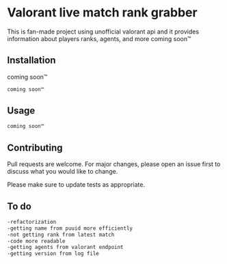 # Valorant live match rank grabber

This is fan-made project using unofficial valorant api and it provides information about players ranks, agents, and more coming soon™

## Installation
coming soon™
```bash
coming soon™
```

## Usage

```python
coming soon™
```

## Contributing
Pull requests are welcome. For major changes, please open an issue first to discuss what you would like to change.

Please make sure to update tests as appropriate.

## To do
```markdown
-refactorization
-getting name from puuid more efficiently
-not getting rank from latest match
-code more readable
-getting agents from valorant endpoint
-getting version from log file
```
